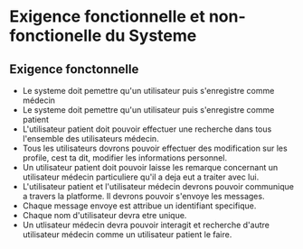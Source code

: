 # Exigence fonctionnelle et non-fonctionelle du Systeme
## Exigence fonctonnelle 
- Le systeme doit pemettre qu'un utilisateur puis s'enregistre comme médecin 
- Le systeme doit pemettre qu'un utilisateur puis s'enregistre comme patient 
- L'utilisateur patient doit pouvoir effectuer une recherche dans tous l'ensemble des utilisateurs médecin. 
- Tous les utilisateurs dovrons pouvoir effectuer des modification sur les profile, cest ta dit, modifier les informations personnel. 
- Un utilisateur patient doit pouvoir laisse les remarque concernant un utilisateur médecin particuliere qu'il a deja eut a traiter avec lui. 
- L'utilisateur patient et l'utilisateur médecin devrons pouvoir communique a travers la platforme. Il devrons pouvoir s'envoye les messages. 
- Chaque message envoye est attribue un identifiant specifique.
- Chaque nom d'utilisateur devra etre unique.
- Un utlisateur médecin devra pouvoir interagit et recherche d'autre utilisateur médecin comme un utilisateur patient le faire.   